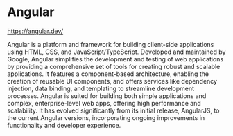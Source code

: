 # Angular

https://angular.dev/

Angular is a platform and framework for building client-side applications using HTML, CSS, and JavaScript/TypeScript.
Developed and maintained by Google, Angular simplifies the development and testing of web applications by providing a
comprehensive set of tools for creating robust and scalable applications. It features a component-based architecture,
enabling the creation of reusable UI components, and offers services like dependency injection, data binding, and
templating to streamline development processes. Angular is suited for building both simple applications and complex,
enterprise-level web apps, offering high performance and scalability. It has evolved significantly from its initial
release, AngularJS, to the current Angular versions, incorporating ongoing improvements in functionality and developer
experience.
